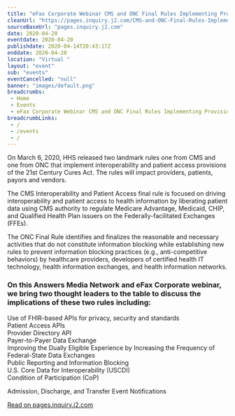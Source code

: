 ```yaml
--- 
title: "eFax Corporate Webinar CMS and ONC Final Rules Implementing Provisions of the 21st Century Cures Act and Impact on your Organization"
cleanUrl: "https://pages.inquiry.j2.com/CMS-and-ONC-Final-Rules-Implementing-Provisions.html"
sourceBaseUrl: "pages.inquiry.j2.com"
date: 2020-04-20
eventdate: 2020-04-20
publishdate: 2020-04-14T20:43:17Z
enddate: 2020-04-20
location: "Virtual "
layout: "event"
sub: "events"
eventCancelled: "null"
banner: "images/default.png"
breadcrumbs:
 - Home
 - Events
 - eFax Corporate Webinar CMS and ONC Final Rules Implementing Provisions of the 21st Century Cures Act and Impact on your Organization
breadcrumbLinks:
 - / 
 - /events
 - / 
---
```

On March 6, 2020, HHS released two landmark rules one from CMS and one from ONC that implement interoperability and patient access provisions of the 21st Century Cures Act. The rules will impact providers, patients, payors and vendors.  

The CMS Interoperability and Patient Access final rule is focused on driving interoperability and patient access to health information by liberating patient data using CMS authority to regulate Medicare Advantage, Medicaid, CHIP, and Qualified Health Plan issuers on the Federally-facilitated Exchanges (FFEs).

The ONC Final Rule identifies and finalizes the reasonable and necessary activities that do not constitute information blocking while establishing new rules to prevent information blocking practices (e.g., anti-competitive behaviors) by healthcare providers, developers of certified health IT technology, health information exchanges, and health information networks.

### On this Answers Media Network and eFax Corporate webinar, we bring two thought leaders to the table to discuss the implications of these two rules including:

Use of FHIR-based APIs for privacy, security and standards  
Patient Access APIs  
Provider Directory API  
Payer-to-Payer Data Exchange  
Improving the Dually Eligible Experience by Increasing the Frequency of Federal-State Data Exchanges  
Public Reporting and Information Blocking  
U.S. Core Data for Interoperability (USCDI)  
Condition of Participation (CoP)

Admission, Discharge, and Transfer Event Notifications

  
  
[Read on pages.inquiry.j2.com](https://pages.inquiry.j2.com/CMS-and-ONC-Final-Rules-Implementing-Provisions.html)
